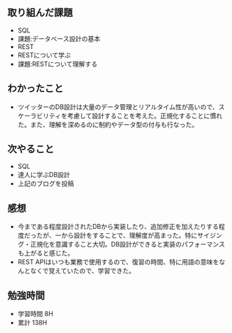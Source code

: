 ## 取り組んだ課題
- SQL
 - 課題:データベース設計の基本
- REST
 - RESTについて学ぶ
 - 課題:RESTについて理解する

## わかったこと
- ツイッターのDB設計は大量のデータ管理とリアルタイム性が高いので、スケーラビリティを考慮して設計することを考えた。正規化することに慣れた。また、理解を深めるのに制約やデータ型の付与も行なった。

## 次やること
- SQL
 - 達人に学ぶDB設計
 - 上記のブログを投稿

## 感想
- 今まである程度設計されたDBから実装したり、追加修正を加えたりする程度だったが、一から設計をすることで、理解度が高まった。特にサイジング・正規化を意識すること大切。DB設計ができると実装のパフォーマンスも上がると感じた。
- REST APIはいつも業務で使用するので、復習の時間、特に用語の意味をなんとなくで覚えていたので、学習できた。

## 勉強時間
- 学習時間 8H
- 累計 138H
